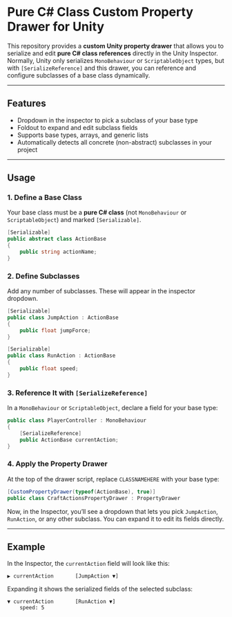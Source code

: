 # Pure C# Class Custom Property Drawer for Unity

This repository provides a **custom Unity property drawer** that allows you to serialize and edit **pure C# class references** directly in the Unity Inspector.  
Normally, Unity only serializes `MonoBehaviour` or `ScriptableObject` types, but with `[SerializeReference]` and this drawer, you can reference and configure subclasses of a base class dynamically.

---

## Features

- Dropdown in the inspector to pick a subclass of your base type  
- Foldout to expand and edit subclass fields   
- Supports base types, arrays, and generic lists  
- Automatically detects all concrete (non-abstract) subclasses in your project  

---

## Usage

### 1. Define a Base Class
Your base class must be a **pure C# class** (not `MonoBehaviour` or `ScriptableObject`) and marked `[Serializable]`.

```csharp
[Serializable]
public abstract class ActionBase
{
    public string actionName;
}
````

### 2. Define Subclasses

Add any number of subclasses. These will appear in the inspector dropdown.

```csharp
[Serializable]
public class JumpAction : ActionBase
{
    public float jumpForce;
}

[Serializable]
public class RunAction : ActionBase
{
    public float speed;
}
```

### 3. Reference It with `[SerializeReference]`

In a `MonoBehaviour` or `ScriptableObject`, declare a field for your base type:

```csharp
public class PlayerController : MonoBehaviour
{
    [SerializeReference] 
    public ActionBase currentAction;
}
```

### 4. Apply the Property Drawer

At the top of the drawer script, replace `CLASSNAMEHERE` with your base type:

```csharp
[CustomPropertyDrawer(typeof(ActionBase), true)]
public class CraftActionsPropertyDrawer : PropertyDrawer
```

Now, in the Inspector, you’ll see a dropdown that lets you pick `JumpAction`, `RunAction`, or any other subclass. You can expand it to edit its fields directly.

---

## Example

In the Inspector, the `currentAction` field will look like this:

```
▶ currentAction       [JumpAction ▼]
```

Expanding it shows the serialized fields of the selected subclass:

```
▼ currentAction       [RunAction ▼]
    speed: 5
```
